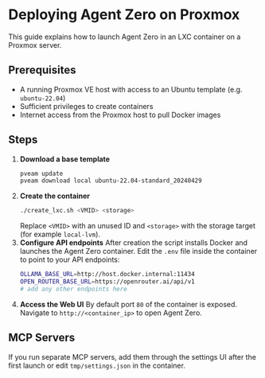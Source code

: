# Deploying Agent Zero on Proxmox

This guide explains how to launch Agent Zero in an LXC container on a Proxmox server.

## Prerequisites
- A running Proxmox VE host with access to an Ubuntu template (e.g. `ubuntu-22.04`)
- Sufficient privileges to create containers
- Internet access from the Proxmox host to pull Docker images

## Steps
1. **Download a base template**
   ```bash
   pveam update
   pveam download local ubuntu-22.04-standard_20240429
   ```
2. **Create the container**
   ```bash
   ./create_lxc.sh <VMID> <storage>
   ```
   Replace `<VMID>` with an unused ID and `<storage>` with the storage target (for example `local-lvm`).
3. **Configure API endpoints**
   After creation the script installs Docker and launches the Agent Zero container. Edit the `.env` file inside the container to point to your API endpoints:
   ```bash
   OLLAMA_BASE_URL=http://host.docker.internal:11434
   OPEN_ROUTER_BASE_URL=https://openrouter.ai/api/v1
   # add any other endpoints here
   ```
4. **Access the Web UI**
   By default port `80` of the container is exposed. Navigate to `http://<container_ip>` to open Agent Zero.

## MCP Servers
If you run separate MCP servers, add them through the settings UI after the first launch or edit `tmp/settings.json` in the container.

